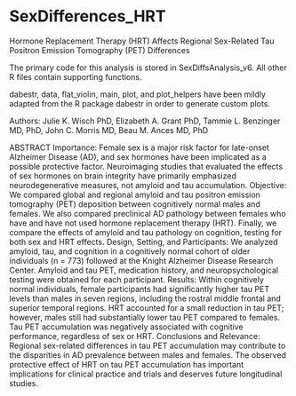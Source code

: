 # SexDifferences_HRT
 Hormone Replacement Therapy (HRT) Affects Regional Sex-Related Tau Positron Emission Tomography (PET) Differences 
 
 The primary code for this analysis is stored in SexDiffsAnalysis_v6. All other R files contain supporting functions. 
 
 dabestr, data, flat_violin, main, plot, and plot_helpers have been mildly adapted from the R package dabestr in order to generate custom plots.
 
 Authors: Julie K. Wisch PhD, Elizabeth A. Grant PhD, Tammie L. Benzinger MD, PhD, John C. Morris MD, Beau M. Ances MD, PhD
 
 ABSTRACT 
Importance: Female sex is a major risk factor for late-onset Alzheimer Disease (AD), and sex hormones have been implicated as a possible protective factor. Neuroimaging studies that evaluated the effects of sex hormones on brain integrity have primarily emphasized neurodegenerative measures, not amyloid and tau accumulation.
Objective: We compared global and regional amyloid and tau positron emission tomography (PET) deposition between cognitively normal males and females. We also compared preclinical AD pathology between females who have and have not used hormone replacement therapy (HRT). Finally, we compare the effects of amyloid and tau pathology on cognition, testing for both sex and HRT effects.
Design, Setting, and Participants:  We analyzed amyloid, tau, and cognition in a cognitively normal cohort of older individuals (n = 773) followed at the Knight Alzheimer Disease Research Center. Amyloid and tau PET, medication history, and neuropsychological testing were obtained for each participant.
Results: Within cognitively normal individuals, female participants had significantly higher tau PET levels than males in seven regions, including the rostral middle frontal and superior temporal regions. HRT accounted for a small reduction in tau PET; however, males still had substantially lower tau PET compared to females. Tau PET accumulation was negatively associated with cognitive performance, regardless of sex or HRT.
Conclusions and Relevance: Regional sex-related differences in tau PET accumulation may contribute to the disparities in AD prevalence between males and females. The observed protective effect of HRT on tau PET accumulation has important implications for clinical practice and trials and deserves future longitudinal studies.

